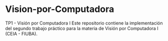 # Vision-por-Computadora

TP1 - Visión por Computadora I
Este repositorio contiene la implementación del segundo trabajo práctico para la materia de Visión por Computadora I (CEIA - FIUBA).
